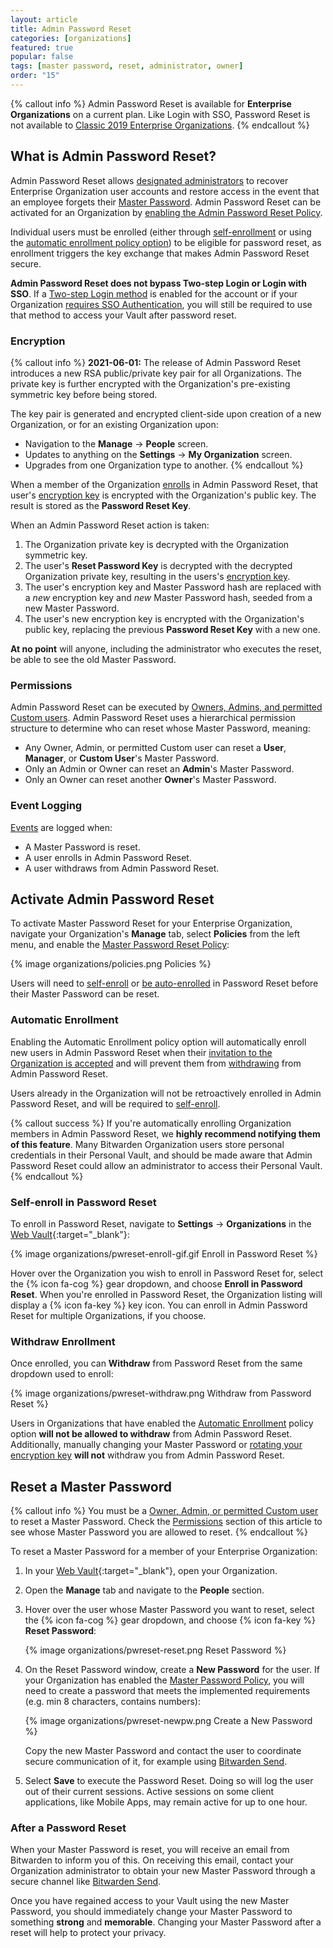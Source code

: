 ```yaml
---
layout: article
title: Admin Password Reset
categories: [organizations]
featured: true
popular: false
tags: [master password, reset, administrator, owner]
order: "15"
---
```


{% callout info %}
Admin Password Reset is available for **Enterprise Organizations** on a current plan. Like Login with SSO, Password Reset is not available to [Classic 2019 Enterprise Organizations]({{site.baseurl}}/article/2020-plan-updates/).
{% endcallout %}

## What is Admin Password Reset?

Admin Password Reset allows [designated administrators](#permissions) to recover Enterprise Organization user accounts and restore access in the event that an employee forgets their [Master Password]({{site.baseurl}}/article/master-password/). Admin Password Reset can be activated for an Organization by [enabling the Admin Password Reset Policy](#activate-admin-password-reset).

Individual users must be enrolled (either through [self-enrollment](#self-enroll-in-password-reset) or using the [automatic enrollment policy option](#automatic-enrollment)) to be eligible for password reset, as enrollment triggers the key exchange that makes Admin Password Reset secure.

**Admin Password Reset does not bypass Two-step Login or Login with SSO**. If a [Two-step Login method]({{site.baseurl}}/article/setup-two-step-login/) is enabled for the account or if your Organization [requires SSO Authentication]({{site.baseurl}}/article/policies/#single-sign-on-authentication), you will still be required to use that method to access your Vault after password reset.

### Encryption

{% callout info %}
**2021-06-01:** The release of Admin Password Reset introduces a new RSA public/private key pair for all Organizations. The private key is further encrypted with the Organization's pre-existing symmetric key before being stored.

The key pair is generated and encrypted client-side upon creation of a new Organization, or for an existing Organization upon:

- Navigation to the **Manage** &rarr; **People** screen.
- Updates to anything on the **Settings** &rarr; **My Organization** screen.
- Upgrades from one Organization type to another.
{% endcallout %}

When a member of the Organization [enrolls](#automatic-enrollment) in Admin Password Reset, that user's [encryption key]({{site.baseurl}}/article/account-encryption-key/) is encrypted with the Organization's public key. The result is stored as the **Password Reset Key**.

When an Admin Password Reset action is taken:

1. The Organization private key is decrypted with the Organization symmetric key.
2. The user's **Reset Password Key** is decrypted with the decrypted Organization private key, resulting in the users's [encryption key]({{site.baseurl}}/article/account-encryption-key/).
3. The user's encryption key and Master Password hash are replaced with a *new* encryption key and *new* Master Password hash, seeded from a new Master Password.
4. The user's new encryption key is encrypted with the Organization's public key, replacing the previous **Password Reset Key** with a new one.

**At no point** will anyone, including the administrator who executes the reset, be able to see the old Master Password.

### Permissions

Admin Password Reset can be executed by [Owners, Admins, and permitted Custom users]({{site.baseurl}}/article/user-types-access-control/). Admin Password Reset uses a hierarchical permission structure to determine who can reset whose Master Password, meaning:
- Any Owner, Admin, or permitted Custom user can reset a **User**, **Manager**, or **Custom User**'s Master Password.
- Only an Admin or Owner can reset an **Admin**'s Master Password.
- Only an Owner can reset another **Owner**'s Master Password.

### Event Logging

[Events]({{site.baseurl}}/article/event-logs/) are logged when:
- A Master Password is reset.
- A user enrolls in Admin Password Reset.
- A user withdraws from Admin Password Reset.

## Activate Admin Password Reset

To activate Master Password Reset for your Enterprise Organization, navigate your Organization's **Manage** tab, select **Policies** from the left menu, and enable the [Master Password Reset Policy]({{site.baseurl}}/article/policies/#master-password-reset):

{% image organizations/policies.png Policies %}

Users will need to [self-enroll](#self-enroll-in-password-reset) or [be auto-enrolled](#automatic-enrollment) in Password Reset before their Master Password can be reset.

### Automatic Enrollment

Enabling the Automatic Enrollment policy option will automatically enroll new users in Admin Password Reset when their [invitation to the Organization is accepted]({{site.baseurl}}/article/managing-users/#accept) and will prevent them from [withdrawing](#withdraw-enrollment) from Admin Password Reset.

Users already in the Organization will not be retroactively enrolled in Admin Password Reset, and will be required to [self-enroll](#self-enroll-in-password-reset).

{% callout success %}
If you're automatically enrolling Organization members in Admin Password Reset, we **highly recommend notifying them of this feature**. Many Bitwarden Organization users store personal credentials in their Personal Vault, and should be made aware that Admin Password Reset could allow an administrator to access their Personal Vault.
{% endcallout %}

### Self-enroll in Password Reset

To enroll in Password Reset, navigate to **Settings** &rarr; **Organizations** in the [Web Vault](https://vault.bitwarden.com/){:target="\_blank"}:

{% image organizations/pwreset-enroll-gif.gif Enroll in Password Reset %}

Hover over the Organization you wish to enroll in Password Reset for, select the {% icon fa-cog %} gear dropdown, and choose **Enroll in Password Reset**. When you're enrolled in Password Reset, the Organization listing will display a {% icon fa-key %} key icon. You can enroll in Admin Password Reset for multiple Organizations, if you choose.

### Withdraw Enrollment

Once enrolled, you can **Withdraw** from Password Reset from the same dropdown used to enroll:

{% image organizations/pwreset-withdraw.png Withdraw from Password Reset %}

Users in Organizations that have enabled the [Automatic Enrollment](#automatic-enrollment) policy option **will not be allowed to withdraw** from Admin Password Reset. Additionally, manually changing your Master Password or [rotating your encryption key]({{site.baseurl}}/article/account-encryption-key/) **will not** withdraw you from Admin Password Reset.

## Reset a Master Password

{% callout info %}
You must be a [Owner, Admin, or permitted Custom user](#permissions) to reset a Master Password. Check the [Permissions](#permissions) section of this article to see whose Master Password you are allowed to reset.
{% endcallout %}

To reset a Master Password for a member of your Enterprise Organization:

1. In your [Web Vault](https://vault.bitwarden.com){:target="\_blank"}, open your Organization.
2. Open the **Manage** tab and navigate to the **People** section.
3. Hover over the user whose Master Password you want to reset, select the {% icon fa-cog %} gear dropdown, and choose {% icon fa-key %} **Reset Password**:

   {% image organizations/pwreset-reset.png Reset Password %}

4. On the Reset Password window, create a **New Password** for the user. If your Organization has enabled the [Master Password Policy]({{site.baseurl}}/article/policies/#master-password), you will need to create a password that meets the implemented requirements (e.g. min 8 characters, contains numbers):

   {% image organizations/pwreset-newpw.png Create a New Password %}

   Copy the new Master Password and contact the user to coordinate secure communication of it, for example using [Bitwarden Send]({{site.baseurl}}/article/create-send/).

5. Select **Save** to execute the Password Reset. Doing so will log the user out of their current sessions.  Active sessions on some client applications, like Mobile Apps, may remain active for up to one hour.

### After a Password Reset

When your Master Password is reset, you will receive an email from Bitwarden to inform you of this. On receiving this email, contact your Organization administrator to obtain your new Master Password through a secure channel like [Bitwarden Send]({{site.baseurl}}/article/create-send/).

Once you have regained access to your Vault using the new Master Password, you should immediately change your Master Password to something **strong** and **memorable**. Changing your Master Password after a reset will help to protect your privacy.
